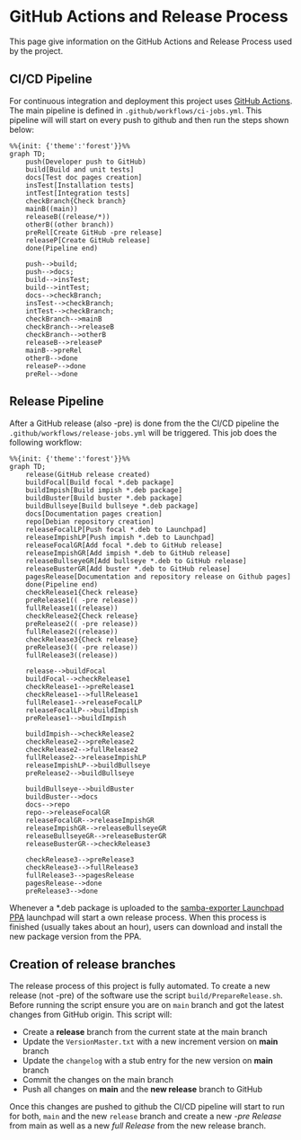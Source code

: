 # GitHub Actions and Release Process

This page give information on the GitHub Actions and Release Process used by the project.

## CI/CD Pipeline

For continuous integration and deployment this project uses [GitHub Actions](https://github.com/imker25/samba_exporter/actions). The main pipeline is defined in `.github/workflows/ci-jobs.yml`. This pipeline will will start on every push to github and then run the steps shown below:

```mermaid
%%{init: {'theme':'forest'}}%%
graph TD;
    push(Developer push to GitHub)
    build[Build and unit tests]
    docs[Test doc pages creation]
    insTest[Installation tests]
    intTest[Integration tests]
    checkBranch{Check branch}
    mainB((main))
    releaseB((release/*))
    otherB((other branch))
    preRel[Create GitHub -pre release]
    releaseP[Create GitHub release]
    done(Pipeline end)

    push-->build;
    push-->docs;
    build-->insTest;
    build-->intTest;
    docs-->checkBranch;
    insTest-->checkBranch;
    intTest-->checkBranch;
    checkBranch-->mainB
    checkBranch-->releaseB
    checkBranch-->otherB
    releaseB-->releaseP
    mainB-->preRel
    otherB-->done
    releaseP-->done
    preRel-->done
```

## Release Pipeline

After a GitHub release (also -pre) is done from the the CI/CD pipeline the `.github/workflows/release-jobs.yml` will be triggered. This job does the following workflow:

```mermaid
%%{init: {'theme':'forest'}}%%
graph TD;
    release(GitHub release created)
    buildFocal[Build focal *.deb package]
    buildImpish[Build impish *.deb package]
    buildBuster[Build buster *.deb package]
    buildBullseye[Build bullseye *.deb package]
    docs[Documentation pages creation]
    repo[Debian repository creation]
    releaseFocalLP[Push focal *.deb to Launchpad]
    releaseImpishLP[Push impish *.deb to Launchpad]
    releaseFocalGR[Add focal *.deb to GitHub release]
    releaseImpishGR[Add impish *.deb to GitHub release]    
    releaseBullseyeGR[Add bullseye *.deb to GitHub release]
    releaseBusterGR[Add buster *.deb to GitHub release] 
    pagesRelease[Documentation and repository release on Github pages]
    done(Pipeline end)
    checkRelease1{Check release}
    preRelease1(( -pre release))
    fullRelease1((release))
    checkRelease2{Check release}
    preRelease2(( -pre release))
    fullRelease2((release))
    checkRelease3{Check release}
    preRelease3(( -pre release))
    fullRelease3((release))

    release-->buildFocal
    buildFocal-->checkRelease1
    checkRelease1-->preRelease1
    checkRelease1-->fullRelease1
    fullRelease1-->releaseFocalLP
    releaseFocalLP-->buildImpish
    preRelease1-->buildImpish

    buildImpish-->checkRelease2
    checkRelease2-->preRelease2
    checkRelease2-->fullRelease2
    fullRelease2-->releaseImpishLP
    releaseImpishLP-->buildBullseye
    preRelease2-->buildBullseye

    buildBullseye-->buildBuster
    buildBuster-->docs
    docs-->repo
    repo-->releaseFocalGR
    releaseFocalGR-->releaseImpishGR
    releaseImpishGR-->releaseBullseyeGR
    releaseBullseyeGR-->releaseBusterGR
    releaseBusterGR-->checkRelease3

    checkRelease3-->preRelease3
    checkRelease3-->fullRelease3
    fullRelease3-->pagesRelease
    pagesRelease-->done
    preRelease3-->done
```

Whenever a *.deb package is uploaded to the [samba-exporter Launchpad PPA](https://launchpad.net/~imker/+archive/ubuntu/samba-exporter-ppa) launchpad will start a own release process. When this process is finished (usually takes about an hour), users can download and install the new package version from the PPA.

## Creation of release branches

The release process of this project is fully automated. To create a new release (not -pre) of the software use the script `build/PrepareRelease.sh`. Before running the script ensure you are on `main` branch and got the latest changes from GitHub origin. This script will:

- Create a **release** branch from the current state at the main branch
- Update the `VersionMaster.txt` with a new increment version on **main** branch
- Update the `changelog` with a stub entry for the new version on **main** branch
- Commit the changes on the main branch
- Push all changes on **main** and the **new release** branch to GitHub

Once this changes are pushed to github the CI/CD pipeline will start to run for both, `main` and the new `release` branch and create a new *-pre Release* from main as well as a new *full Release* from the new release branch. 
